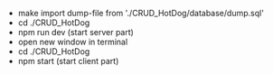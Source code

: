 - make import dump-file from './CRUD_HotDog/database/dump.sql' 
- cd ./CRUD_HotDog
- npm run dev (start server part)
- open new window in terminal 
- cd ./CRUD_HotDog
- npm start (start client part)



